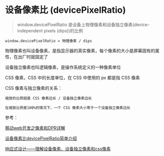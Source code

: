 # 设备像素比 (devicePixelRatio)

  > window.devicePixelRatio 是设备上物理像素和设备独立像素(device-independent pixels (dips))的比例

    window.devicePixelRatio = 物理像素 / dips

  物理像素也叫设备像素，是指显示器的真实像素，每个像素的大小是屏幕固有的属性，在出厂时就固定了

  设备独立像素也叫逻辑像素，是操作系统定义的一种像素单位

  CSS 像素，CSS 中的长度单位，在 CSS 中使用的 px 都是指 CSS 像素

  CSS 像素与独立像素的关系：

    缩放的比例就是 CSS 像素边长 / 设备独立像素边长

    在缩放比例是100%的情况下，一个 CSS 像素大小等于一个设备独立像素边长

  参考：

  [移动web开发之像素和DPR详解](https://blog.csdn.net/a419419/article/details/79295799)

  [设备像素比devicePixelRatio简单介绍](https://www.zhangxinxu.com/wordpress/2012/08/window-devicepixelratio/)

  [响应式设计——理解设备像素、设备独立像素和css像素](https://www.jianshu.com/p/6b1f94bfa263)
